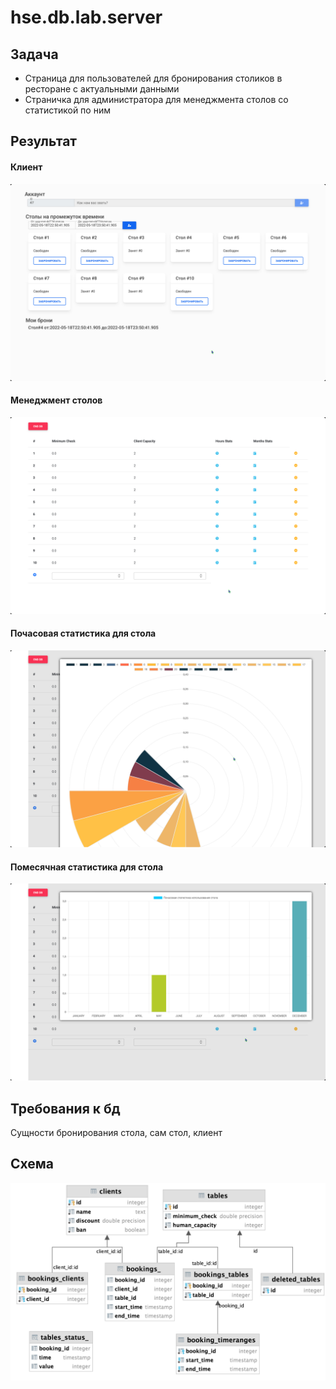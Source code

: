 # hse.db.lab.server

## Задача
* Страница для пользователей для бронирования столиков в ресторане с актуальными данными
* Страничка для администратора для менеджмента столов со статистикой по ним

## Результат
#### Клиент
![](/readme/client.png)

#### Менеджмент столов
![](/readme/admin_tables_list.png)

#### Почасовая статистика для стола
![](/readme/admin_hours_stat.png)

#### Помесячная статистика для стола
![](/readme/admin_months_stat.png)

## Требования к бд
Сущности бронирования стола, сам стол, клиент

## Схема
![](/resources/Снимок%20экрана%202021-12-23%20в%2010.00.28.png)
